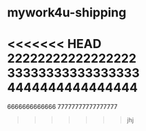 # mywork4u-shipping
<<<<<<< HEAD
22222222222222222
33333333333333333
4444444444444444
=======
6666666666666
77777777777777777
>>>>>>> jhj
